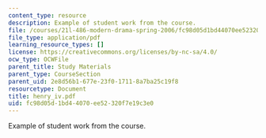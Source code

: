 ```yaml
---
content_type: resource
description: Example of student work from the course.
file: /courses/21l-486-modern-drama-spring-2006/fc98d05d1bd44070ee52320f7e19c3e0_henry_iv.pdf
file_type: application/pdf
learning_resource_types: []
license: https://creativecommons.org/licenses/by-nc-sa/4.0/
ocw_type: OCWFile
parent_title: Study Materials
parent_type: CourseSection
parent_uid: 2e8d56b1-677e-23f0-1711-8a7ba25c19f8
resourcetype: Document
title: henry_iv.pdf
uid: fc98d05d-1bd4-4070-ee52-320f7e19c3e0
---
```

Example of student work from the course.